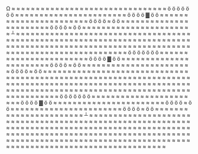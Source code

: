 Ω ≈ ≈ ≈ ≈ ≈ ≈ ≈ ≈ ≈ ≈ ≈ ≈ ≈ ≈ ≈ ≈ ≈ ≈ ≈ ≈ ≈ ≈ ≈ ≈ ≈ ≈ ≈ ≈ ≈
≈ ≈ ≈ ö ö ö ö ö ö ö ≈ ≈ ≈ ≈ ≈ ≈ ≈ ≈ ≈ ≈ ≈ ≈ ≈ ≈ ≈ ≈ ≈ ≈ ≈ ≈
≈ ≈ ≈ ö ö ö ö ▓ ö ö ≈ ≈ ≈ ≈ ≈ ≈ ≈ ≈ ≈ ≈ ≈ ≈ ≈ ≈ ≈ ≈ ≈ ≈ ≈ ≈
≈ ≈ ≈ ö ö ö ö ≈ ö ö ≈ ≈ ≈ ≈ ≈ ≈ ≈ ≈ ≈ ≈ ≈ ≈ ≈ ≈ ≈ ≈ ≈ ≈ ≈ ≈
≈ ≈ ≈ ö ö ö ö ≈ ö ö ≈ ≈ ≈ ≈ ≈ ≈ ≈ ≈ ≈ ≈ ≈ ≈ ≈ ≈ ≈ ≈ ≈ ≈ ≈ ≈
≈ ≈ ≈ ┴ ≈ ≈ ≈ ≈ ≈ ≈ ≈ ≈ ≈ ≈ ≈ ≈ ≈ ≈ ≈ ≈ ≈ ≈ ≈ ≈ ≈ ≈ ≈ ≈ ≈ ≈
≈ ≈ ≈ ≈ ≈ ≈ ≈ ≈ ≈ ≈ ≈ ≈ ≈ ≈ ≈ ≈ ≈ ≈ ≈ ≈ ≈ ≈ ≈ ≈ ≈ ≈ ≈ ≈ ≈ ≈
≈ ≈ ≈ ≈ ≈ ≈ ≈ ≈ ≈ ≈ ≈ ≈ ≈ ≈ ≈ ≈ ≈ ≈ ≈ ≈ ≈ ≈ ≈ ≈ ≈ ≈ ≈ ≈ ≈ ≈
≈ ≈ ≈ ≈ ≈ ≈ ≈ ≈ ≈ ≈ ≈ ≈ ≈ ≈ ≈ ≈ ≈ ≈ ≈ ≈ ≈ ≈ ≈ ≈ ≈ ≈ ≈ ≈ ≈ ≈
≈ ≈ ≈ ≈ ≈ ≈ ≈ ≈ ≈ ≈ ≈ ≈ ≈ ≈ ≈ ≈ ≈ ≈ ≈ ≈ ≈ ö ö ö ö ö ö ö ≈ ≈ 
≈ ≈ ≈ ≈ ≈ ≈ ≈ ≈ ≈ ≈ ≈ ≈ ≈ ≈ ≈ ≈ ≈ ≈ ≈ ≈ ≈ ö ö ö ö ▓ ö ö ≈ ≈ 
≈ ≈ ≈ ≈ ≈ ≈ ≈ ≈ ≈ ≈ ≈ ≈ ≈ ≈ ≈ ≈ ≈ ≈ ≈ ≈ ≈ ö ö ö ö ≈ ö ö ≈ ≈ 
≈ ≈ ≈ ≈ ≈ ≈ ≈ ≈ ≈ ≈ ≈ ≈ ≈ ≈ ≈ ≈ ≈ ≈ ≈ ≈ ≈ ö ö ö ö ≈ ö ö ≈ ≈
≈ ≈ ≈ ≈ ≈ ≈ ≈ ≈ ≈ ≈ ≈ ≈ ≈ ≈ ≈ ≈ ≈ ≈ ≈ ≈ ≈ ≈ ≈ ≈ ≈ ≈ ≈ ≈ ≈ ≈
≈ ≈ ≈ ≈ ≈ ≈ ≈ ≈ ≈ ≈ ≈ ≈ ≈ ≈ ≈ ≈ ≈ ≈ ≈ ≈ ≈ ≈ ≈ ≈ ≈ ≈ ≈ ≈ ≈ ≈
≈ ≈ ≈ ≈ ≈ ≈ ≈ ≈ ≈ ≈ ≈ ≈ ≈ ≈ ≈ ≈ ≈ ≈ ≈ ≈ ≈ ≈ ≈ ≈ ≈ ≈ ≈ ≈ ≈ ≈
≈ ≈ ≈ ≈ ≈ ≈ ≈ ≈ ≈ ≈ ≈ ≈ ≈ ≈ ≈ ≈ ≈ ≈ ≈ ≈ ≈ ≈ ≈ ≈ ≈ ≈ ≈ ≈ ≈ ≈
≈ ≈ ≈ ≈ ≈ ≈ ≈ ≈ ≈ ≈ ≈ ≈ ≈ ≈ ≈ ≈ ≈ ≈ ≈ ≈ ≈ ≈ ≈ ≈ ≈ ≈ ≈ ≈ ≈ ≈
≈ ≈ ≈ ö ö ö ö ö ö ö ≈ ≈ ≈ ≈ ≈ ≈ ≈ ≈ ≈ ≈ ≈ ≈ ≈ ≈ ≈ ≈ ≈ ≈ ≈ ≈
≈ ≈ ≈ ö ö ö ö ▓ ö ö ≈ ≈ ≈ ≈ ≈ ≈ ≈ ≈ ≈ ≈ ≈ ≈ ≈ ≈ ≈ ≈ ≈ ≈ ≈ ≈
≈ ≈ ≈ ö ö ö ö ≈ ö ö ≈ ≈ ≈ ≈ ≈ ≈ ≈ ≈ ≈ ≈ ≈ ≈ ≈ ≈ ≈ ≈ ≈ ≈ ≈ ≈
≈ ≈ ≈ ö ö ö ö ≈ ö ö ≈ ≈ ≈ ≈ ≈ ≈ ≈ ≈ ≈ ≈ ≈ ≈ ≈ ≈ ≈ ≈ ≈ ≈ ≈ ≈
≈ ≈ ≈ ┴ ≈ ≈ ≈ ≈ ≈ ≈ ≈ ≈ ≈ ≈ ≈ ≈ ≈ ≈ ≈ ≈ ≈ ≈ ≈ ≈ ≈ ≈ ≈ ≈ ≈ ≈ 
≈ ≈ ≈ ≈ ≈ ≈ ≈ ≈ ≈ ≈ ≈ ≈ ≈ ≈ ≈ ≈ ≈ ≈ ≈ ≈ ≈ ≈ ≈ ≈ ≈ ≈ ≈ ≈ ≈ ≈
≈ ≈ ≈ ≈ ≈ ≈ ≈ ≈ ≈ ≈ ≈ ≈ ≈ ≈ ≈ ≈ ≈ ≈ ≈ ≈ ≈ ≈ ≈ ≈ ≈ ≈ ≈ ≈ ≈ ≈
≈ ≈ ≈ ≈ ≈ ≈ ≈ ≈ ≈ ≈ ≈ ≈ ≈ ≈ ≈ ≈ ≈ ≈ ≈ ≈ ≈ ≈ ≈ ≈ ≈ ≈ ≈ ≈ ≈ ≈
≈ ≈ ≈ ≈ ≈ ≈ ≈ ≈ ≈ ≈ ≈ ≈ ≈ ≈ ≈ ≈ ≈ ≈ ≈ ≈ ≈ ≈ ≈ ≈ ≈ ≈ ≈ ≈ ≈ ≈
≈ ≈ ≈ ≈ ≈ ≈ ≈ ≈ ≈ ≈ ≈ ≈ ≈ ≈ ≈ ≈ ≈ ≈ ≈ ≈ ≈ ≈ ≈ ≈ ≈ ≈ ≈ ≈ ≈ ≈
≈ ≈ ≈ ≈ ≈ ≈ ≈ ≈ ≈ ≈ ≈ ≈ ≈ ≈ ≈ ≈ ≈ ≈ ≈ ≈ ≈ ≈ ≈ ≈ ≈ ≈ ≈ ≈ ≈ ≈